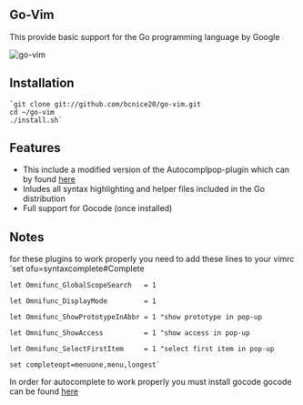 Go-Vim
-----
This provide basic support for the Go programming language by Google

![go-vim](http://thebcblends.com/vim/pics/go-vim.png)

Installation
-----------
	`git clone git://github.com/bcnice20/go-vim.git
	cd ~/go-vim
	./install.sh`

Features
-------
* This include a modified version of the Autocomplpop-plugin which can by found [here](https://bitbucket.org/ns9tks/vim-autocomplpop)
* Inludes all syntax highlighting and helper files included in the Go distribution
* Full support for Gocode (once installed)

Notes
----
for these plugins to work properly you need to add these lines to your vimrc
	`set ofu=syntaxcomplete#Complete

	let Omnifunc_GlobalScopeSearch   = 1

	let Omnifunc_DisplayMode         = 1

	let Omnifunc_ShowPrototypeInAbbr = 1 "show prototype in pop-up

	let Omnifunc_ShowAccess          = 1 "show access in pop-up

	let Omnifunc_SelectFirstItem     = 1 "select first item in pop-up

	set completeopt=menuone,menu,longest`

In order for autocomplete to work properly you must install gocode
gocode can be found [here](https://github.com/nsf/gocode)
